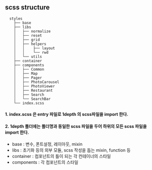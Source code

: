 ## scss structure

```
  styles  
    ├── base  
    ├── libs    
    │   ├── normalize  
    │   ├── reset  
    │   ├── grid   
    │   ├── helpers  
    │   │    ├── layout  
    │   │    └── rwd  
    │   └── utils  
    ├── container 
    ├── components      
    │   ├── Common    
    │   ├── Map     
    │   ├── Pager     
    │   ├── PhotoCarousel   
    │   ├── PhotoViewer    
    │   ├── Restaurant    
    │   ├── Search    
    │   └── SearchBar    
    └── index.scss  
```

#### 1. __index.scss__ 은 entry 파일로 1depth 의 scss파일을 import 한다.
#### 2. 1depth 폴더에는 폴더명과 동일한 scss 파일을 두어 하위의 모든 scss 파일을 import 한다.

- base : 변수, 폰트설정, 레이아웃, mixin
- libs : 초기화 등의 외부 모듈, scss 작성을 돕는 mixin, function 등
- container : 컴포넌트의 틀이 되는 각 컨테이너의 스타일
- components : 각 컴포넌트의 스타일